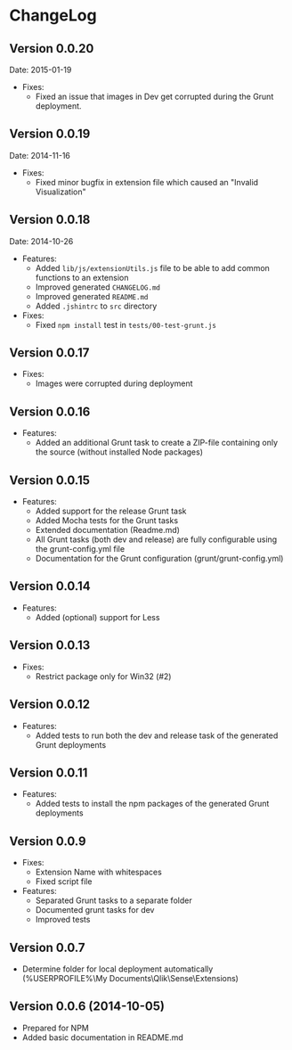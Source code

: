 # ChangeLog

## Version 0.0.20
Date: 2015-01-19
* Fixes:
  * Fixed an issue that images in Dev get corrupted during the Grunt deployment.

## Version 0.0.19
Date: 2014-11-16
* Fixes:
  * Fixed minor bugfix in extension file which caused an "Invalid Visualization"

## Version 0.0.18
Date: 2014-10-26
* Features:
  * Added `lib/js/extensionUtils.js` file to be able to add common functions to an extension
  * Improved generated `CHANGELOG.md`
  * Improved generated `README.md`
  * Added `.jshintrc` to `src` directory
* Fixes:
  * Fixed `npm install` test in `tests/00-test-grunt.js`

## Version 0.0.17
* Fixes:
    * Images were corrupted during deployment

## Version 0.0.16
* Features:
    * Added an additional Grunt task to create a ZIP-file containing only the source (without installed Node packages)

## Version 0.0.15
* Features:
    * Added support for the release Grunt task
    * Added Mocha tests for the Grunt tasks
    * Extended documentation (Readme.md)
    * All Grunt tasks (both dev and release) are fully configurable using the grunt-config.yml file
    * Documentation for the Grunt configuration (grunt/grunt-config.yml)

## Version 0.0.14
* Features:
    * Added (optional) support for Less
    
## Version 0.0.13
* Fixes:
    * Restrict package only for Win32 (#2)

## Version 0.0.12
* Features:
    * Added tests to run both the dev and release task of the generated Grunt deployments

## Version 0.0.11
* Features:
    * Added tests to install the npm packages of the generated Grunt deployments

## Version 0.0.9
* Fixes:
    * Extension Name with whitespaces
    * Fixed script file
* Features:
    * Separated Grunt tasks to a separate folder
    * Documented grunt tasks for dev
    * Improved tests

## Version 0.0.7
* Determine folder for local deployment automatically (%USERPROFILE%\My Documents\Qlik\Sense\Extensions)

## Version 0.0.6 (2014-10-05)
* Prepared for NPM
* Added basic documentation in README.md
